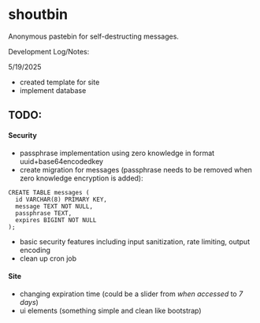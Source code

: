 # shoutbin
Anonymous pastebin for self-destructing messages.


Development Log/Notes:

5/19/2025
- created template for site
- implement database

## TODO:

#### Security
- passphrase implementation using zero knowledge in format uuid+base64encodedkey
- create migration for messages (passphrase needs to be removed when zero knowledge encryption is added):
```
CREATE TABLE messages (
  id VARCHAR(8) PRIMARY KEY,
  message TEXT NOT NULL,
  passphrase TEXT,
  expires BIGINT NOT NULL
);
```
- basic security features including input sanitization, rate limiting, output encoding
- clean up cron job
#### Site
- changing expiration time (could be a slider from *when accessed* to *7 days*)
- ui elements (something simple and clean like bootstrap)
